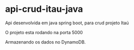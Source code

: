 # api-crud-itau-java
Api desenvolvida em java spring boot, para crud projeto Itaú

O projeto esta rodando na porta 5000

Armazenando os dados no DynamoDB.
